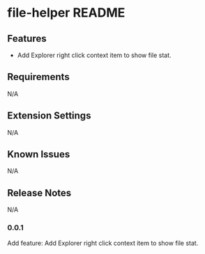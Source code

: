# file-helper README

## Features

- Add Explorer right click context item to show file stat.

## Requirements

N/A

## Extension Settings

N/A

## Known Issues

N/A

## Release Notes

N/A

### 0.0.1

Add feature: Add Explorer right click context item to show file stat.
